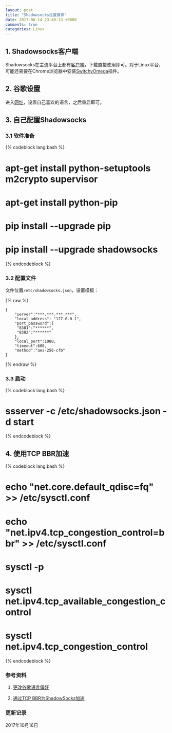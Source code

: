 ```yaml
---
layout: post
title: "Shadowsocks设置推荐"
date: 2017-06-14 23:49:13 +0800
comments: true
categories: Linux
---
```


## 1. Shadowsocks客户端 ##

Shadowsocks在主流平台上都有[客户端](https://shadowsocks.org/en/download/clients.html)，下载直接使用即可。对于Linux平台，可能还需要在Chrome浏览器中安装[SwitchyOmega](https://chrome.google.com/webstore/detail/proxy-switchyomega/padekgcemlokbadohgkifijomclgjgif?hl=en)插件。

<!--more-->

## 2. 谷歌设置 ##

进入[网址](https://encrypted.google.com/preferences?hl=zh-CN#languages)，设置自己喜欢的语言，之后重启即可。


## 3. 自己配置Shadowsocks ##

### 3.1 软件准备 ###

{% codeblock lang:bash %}
# apt-get install python-setuptools m2crypto supervisor
# apt-get install python-pip
# pip install --upgrade pip
# pip install --upgrade shadowsocks
{% endcodeblock %}

### 3.2 配置文件 ###

文件位置`/etc/shadowsocks.json`，设置模板：

{% raw %}
```
{
    "server":"***.***.***.***",
    "local_address": "127.0.0.1",
    "port_password":{
     "8381":"******",
     "8382":"******"
    },
    "local_port":1080,
    "timeout":600,
    "method":"aes-256-cfb"
}
```
{% endraw %}

### 3.3 启动 ###

{% codeblock lang:bash %}
# ssserver -c /etc/shadowsocks.json -d start
{% endcodeblock %}

## 4. 使用TCP BBR加速 ##

{% codeblock lang:bash %}
# echo "net.core.default_qdisc=fq" >> /etc/sysctl.conf
# echo "net.ipv4.tcp_congestion_control=bbr" >> /etc/sysctl.conf

# sysctl -p

# sysctl net.ipv4.tcp_available_congestion_control
# sysctl net.ipv4.tcp_congestion_control
{% endcodeblock %}


### 参考资料 ###

1. [更改谷歌语言偏好](http://nga.178.com/read.php?tid=8798506)

2. [通过TCP BBR为ShadowSocks加速](https://dirtysalt.github.io/blogs/boost-shadowsocks-with-tcp-bbr.html) 


### 更新记录 ###

2017年10月16日
